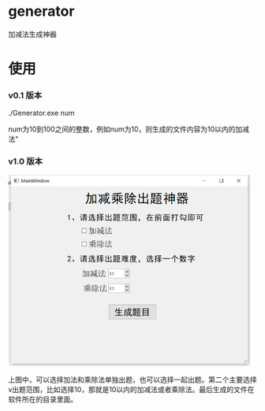 # generator
加减法生成神器

# 使用  
### v0.1 版本

 ./Generator.exe num 

num为10到100之间的整数，例如num为10，则生成的文件内容为10以内的加减法"

### v1.0 版本

<img src="doc/v1.0.png" style="zoom:60%;" />

上图中，可以选择加法和乘除法单独出题，也可以选择一起出题。第二个主要选择v出题范围，比如选择10，那就是10以内的加减法或者乘除法。最后生成的文件在软件所在的目录里面。